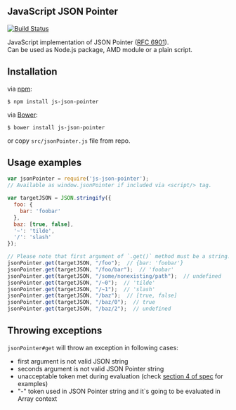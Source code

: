 ## JavaScript JSON Pointer

[![Build Status](https://travis-ci.org/alexeykuzmin/js-json-pointer.png)](https://travis-ci.org/alexeykuzmin/js-json-pointer)

JavaScript implementation of JSON Pointer ([RFC 6901](http://tools.ietf.org/html/rfc6901)).  
Can be used as Node.js package, AMD module or a plain script.


## Installation

via [npm](https://npmjs.org/):

    $ npm install js-json-pointer
    
via [Bower](http://twitter.github.io/bower/):

    $ bower install js-json-pointer
    
or copy `src/jsonPointer.js` file from repo.


## Usage examples

```js
var jsonPointer = require('js-json-pointer');
// Available as window.jsonPointer if included via <script/> tag.

var targetJSON = JSON.stringify({
  foo: {
    bar: 'foobar'
  },
  baz: [true, false],
  '~': 'tilde',
  '/': 'slash'
});

// Please note that first argument of `.get()` method must be a string.
jsonPointer.get(targetJSON, "/foo");  // {bar: 'foobar'}
jsonPointer.get(targetJSON, "/foo/bar");  // 'foobar'
jsonPointer.get(targetJSON, "/some/nonexisting/path");  // undefined
jsonPointer.get(targetJSON, "/~0");  // 'tilde'
jsonPointer.get(targetJSON, "/~1");  // 'slash'
jsonPointer.get(targetJSON, "/baz");  // [true, false]
jsonPointer.get(targetJSON, "/baz/0");  // true
jsonPointer.get(targetJSON, "/baz/2");  // undefined

```

## Throwing exceptions
`jsonPointer#get` will throw an exception in following cases:
 - first argument is not valid JSON string
 - seconds argument is not valid JSON Pointer string
 - unacceptable token met during evaluation (check [section 4 of spec](http://tools.ietf.org/html/rfc6901#section-4) for examples)
 - "-" token used in JSON Pointer string and it`s going to be evaluated in Array context
